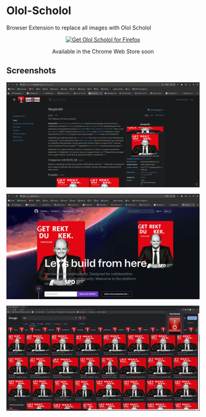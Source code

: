 # Olol-Scholol

Browser Extension to replace all images with Olol Scholol

<p align="center">
<a href="https://addons.mozilla.org/addon/olol-scholol/"><img src="https://user-images.githubusercontent.com/585534/107280546-7b9b2a00-6a26-11eb-8f9f-f95932f4bfec.png" alt="Get Olol Scholol for Firefox"></a>
<!--<a href="https://chrome.google.com/webstore/"><img src="https://user-images.githubusercontent.com/585534/107280622-91a8ea80-6a26-11eb-8d07-77c548b28665.png" alt="Get Olol Scholol for Chromium"></a>-->
</p>
<p align="center">
Available in the Chrome Web Store soon
</p>

## Screenshots

![](screenshots/screenshot1.png)

![](screenshots/screenshot2.png)

![](screenshots/screenshot3.png)
